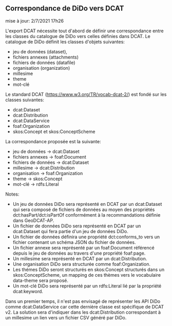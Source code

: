 ## Correspondance de DiDo vers DCAT

mise à jour: 2/7/2021 17h26

L'export DCAT nécessite tout d'abord de définir une correspondance entre les classes du catalogue de DiDo vers celles définies dans DCAT.
Le catalogue de DiDo définit les classes d'objets suivantes:
  - jeu de données (dataset),
  - fichiers annexes (attachments)
  - fichiers de données (datafile)
  - organisation (organization)
  - millesime
  - theme
  - mot-clé

Le standard DCAT (https://www.w3.org/TR/vocab-dcat-2/) est fondé sur les classes suivantes:
  - dcat:Dataset
  - dcat:Distribution
  - dcat:DataService
  - foaf:Organization
  - skos:Concept et skos:ConceptScheme

La correspondance proposée est la suivante:
  - jeu de données -> dcat:Dataset
  - fichiers annexes -> foaf:Document
  - fichiers de données -> dcat:Dataset
  - millesime -> dcat:Distribution
  - organisation -> foaf:Organization
  - theme -> skos:Concept
  - mot-clé -> rdfs:Literal

Notes:
  - Un jeu de données DiDo sera représenté en DCAT par un dcat:Dataset qui sera composé de fichiers de données au moyen des propriétés dct:hasPart/dct:isPartOf conformément à la recommandations définie dans GeoDCAT-AP.  
  - Un fichier de données DiDo sera représenté en DCAT par un dcat:Dataset qui fera partie d'un jeu de données DiDo.
  - Un fichier de données définira une propriété dct:conforms_to vers un fichier contenant un schéma JSON du fichier de données.
  - Un fichier annexe sera représenté par un foaf:Document référencé depuis le jeu de données au travers d'une propriété foaf:page.
  - Un millesime sera représenté en DCAT par un dcat:Distribution.  
  - Une organisation DiDo sera structurée comme foaf:Organization.  
  - Les thémes DiDo seront structurés en skos:Concept structurés dans un skos:ConceptScheme, un mapping de ces thèmes vers le vocabulaire data-theme sera proposé.  
  - Un mot-clé DiDo sera représenté par un rdfs:Literal lié par la propriété dcat:keyword.

Dans un premier temps, il n'est pas envisagé de représenter les API DiDo comme dcat:DataService car cette dernière classe est spécifique de DCAT v2.
La solution sera d'indiquer dans les dcat:Distribution correspondant à un millesime un lien vers un fichier CSV généré par DiDo.
